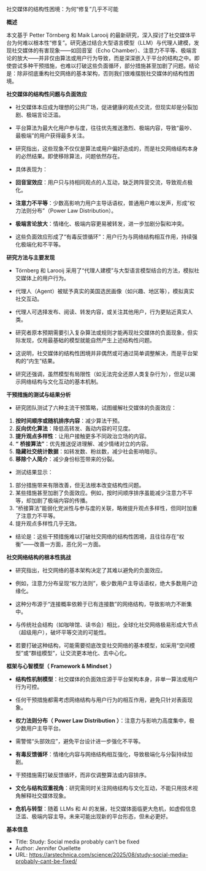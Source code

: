 社交媒体的结构性困境：为何“修复”几乎不可能

  

**概述**

  

本文基于 Petter Törnberg 和 Maik Larooij 的最新研究，深入探讨了社交媒体平台为何难以根本性“修复”。研究通过结合大型语言模型（LLM）与代理人建模，发现社交媒体的有害现象——如回音室（Echo Chamber）、注意力不平等、极端言论的放大——并非仅由算法或用户行为导致，而是深深嵌入于平台的结构之中。即使尝试多种干预措施，也难以打破这些负面循环，部分措施甚至加剧了问题。结论是：除非彻底重构社交网络的基本架构，否则我们很难摆脱社交媒体的结构性困境。

  

**社交媒体的结构性问题与负面效应**

- 社交媒体本应成为理想的公共广场，促进健康的观点交流，但现实却是分裂加剧、极端言论泛滥。
- 平台算法为最大化用户参与度，往往优先推送激烈、极端内容，导致“最吵、最极端”的用户获得最多关注。
- 研究指出，这些现象不仅仅是算法或用户偏好造成的，而是社交网络结构本身的必然结果。即使移除算法，问题依然存在。
- 具体表现为：

- **回音室效应**：用户只与持相同观点的人互动，缺乏跨阵营交流，导致观点极化。
- **注意力不平等**：少数高影响力用户主导话语权，普通用户难以发声，形成“权力法则分布”（Power Law Distribution）。
- **极端言论放大**：情绪化、极端内容更易被转发，进一步加剧分裂和冲突。

- 这些负面效应形成了“有毒反馈循环”：用户行为与网络结构相互作用，持续强化极端化和不平等。

  

**研究方法与主要发现**

- Törnberg 和 Larooij 采用了“代理人建模”与大型语言模型结合的方法，模拟社交媒体上的用户行为。

- 代理人（Agent）被赋予真实的美国选民画像（如兴趣、地区等），模拟真实社交互动。
- 代理人可选择发布、阅读、转发内容，或关注其他用户，行为更贴近真实人类。

- 研究者原本预期需要引入复杂算法或规则才能再现社交媒体的负面现象，但实际发现，仅用最基础的模型就能自然产生上述结构性问题。
- 这说明，社交媒体的结构性困境并非偶然或可通过简单调整解决，而是平台架构的“内生”结果。
- 研究还强调，虽然模型有局限性（如无法完全还原人类复杂行为），但足以揭示网络结构与文化互动的基本机制。

  

**干预措施的测试与结果分析**

- 研究团队测试了六种主流干预策略，试图缓解社交媒体的负面效应：

1. **按时间顺序或随机排序内容**：减少算法干预。
2. **反向优化算法**：降低高转发、轰动内容的可见度。
3. **提升观点多样性**：让用户接触更多不同政治立场的内容。
4. **“** **桥接算法”**：优先推送促进理解、减少情绪对立的内容。
5. **隐藏社交统计数据**：如转发数、粉丝数，减少社会影响暗示。
6. **移除个人简介**：减少身份标签带来的分裂。

- 测试结果显示：

1. 部分措施带来有限改善，但无法根本改变结构性问题。
2. 某些措施甚至加剧了负面效应。例如，按时间顺序排序虽能减少注意力不平等，却加剧了极端内容的传播。
3. “桥接算法”能弱化党派性与参与度的关联，略微提升观点多样性，但同时加重了注意力不平等。
4. 提升观点多样性几乎无效。

- 结论是：这些干预措施难以打破社交网络的结构性困境，且往往存在“权衡”——改善一方面，恶化另一方面。

  

**社交网络结构的根本性挑战**

- 研究指出，社交网络的基本架构决定了其难以避免的负面效应。

- 例如，注意力分布呈现“权力法则”，极少数用户主导话语权，绝大多数用户边缘化。
- 这种分布源于“连接概率依赖于已有连接数”的网络结构，导致影响力不断集中。

- 与传统社会结构（如咖啡馆、读书会）相比，全球化社交网络极易形成大节点（超级用户），破坏平等交流的可能性。
- 若要打破这种结构，可能需要彻底改变社交网络的基本模型，如采用“空间模型”或“群组模型”，让交流更本地化、去中心化。

  

**框架与心智模型（** **Framework & Mindset** **）**

- **结构性机制模型**：社交媒体的负面效应源于平台架构本身，非单一算法或用户行为可控。

- 任何干预措施都需考虑网络结构与用户行为的相互作用，避免只针对表面现象。

- **权力法则分布（** **Power Law Distribution** **）**：注意力与影响力高度集中，极少数用户主导平台。

- 需警惕“头部效应”，避免平台设计进一步强化不平等。

- **有毒反馈循环**：情绪化内容与网络结构相互强化，导致极端化与分裂持续加剧。

- 干预措施需打破反馈循环，而非仅调整算法或内容排序。

- **文化与结构双重视角**：研究需同时关注网络结构与文化互动，不能只用技术视角解释社交媒体现象。
- **危机与转型**：随着 LLMs 和 AI 的发展，社交媒体面临更大危机，如虚假信息泛滥、极端内容主导。未来可能出现新的平台形态，但未必更好。

  

**基本信息**

- Title: Study: Social media probably can’t be fixed
- Author: Jennifer Ouellette
- URL: https://arstechnica.com/science/2025/08/study-social-media-probably-cant-be-fixed/